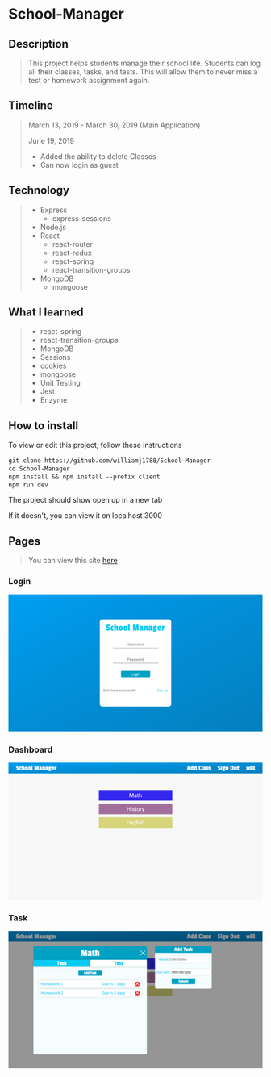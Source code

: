 # School-Manager

## Description

> This project helps students manage their school life. Students can log all their classes, tasks, and tests. This will allow them to never miss a test or homework assignment again.

## Timeline

> March 13, 2019 - March 30, 2019 (Main Application)
>
> June 19, 2019
>
> * Added the ability to delete Classes
> * Can now login as guest

## Technology

> * Express
>   * express-sessions
> * Node.js
> * React
>   * react-router
>   * react-redux
>   * react-spring
>   * react-transition-groups
> * MongoDB
>   * mongoose

## What I learned

> * react-spring
> * react-transition-groups
> * MongoDB
> * Sessions
> * cookies
> * mongoose
> * Unit Testing
> * Jest
> * Enzyme

## How to install

To view or edit this project, follow these instructions
```
git clone https://github.com/williamj1788/School-Manager
cd School-Manager
npm install && npm install --prefix client
npm run dev
```
The project should show open up in a new tab

If it doesn't, you can view it on localhost 3000

## Pages

> You can view this site [here](https://schoolmanager03.herokuapp.com)

### Login

![Login](./img/Login.png)

### Dashboard

![Dashboard](./img/Dashboard.png)

### Task

![Task](./img/Task.png)
